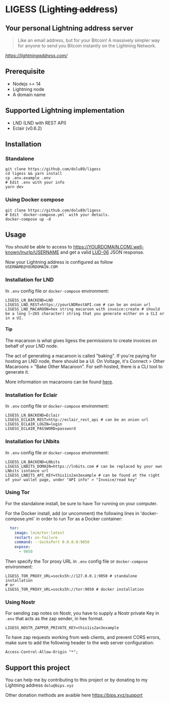 # LIGESS (**Lig**~~hting addr~~**ess**)

## Your personal Lightning address server
> Like an email address, but for your Bitcoin!
A massively simpler way for anyone to send you Bitcoin instantly on the Lightning Network.

*https://lightningaddress.com/*

## Prerequisite
- Nodejs >= 14
- Lightning node
- A domain name

## Supported Lightning implementation
- LND (LND with REST API)
- Eclair (v0.6.2)

## Installation

### Standalone
``` shell
git clone https://github.com/dolu89/ligess
cd ligess && yarn install
cp .env.example .env
# Edit .env with your info
yarn dev
```

### Using Docker compose
``` shell
git clone https://github.com/dolu89/ligess
# Edit `docker-compose.yml` with your details.
docker-compose up -d
```

## Usage
You should be able to access to https://YOURDOMAIN.COM/.well-known/lnurlp/USERNAME and get a valid [LUD-06](https://github.com/fiatjaf/lnurl-rfc/blob/luds/06.md) JSON response.

Now your Lightning address is configured as follow `USERNAME@YOURDOMAIN.COM`

### Installation for LND
In `.env` config file or `docker-compose` environment:
```
LIGESS_LN_BACKEND=LND
LIGESS_LND_REST=https://yourLNDRestAPI.com # can be an onion url
LIGESS_LND_MACAROON=hex string macaroon with invoice:create # should be a long (~265 character) string that you generate either on a CLI or in a UI.
```

#### Tip

The macaroon is what gives ligess the permissions to create invoices on behalf of your LND node.

The act of generating a macaroon is called "baking".  If you're paying for hosting an LND node, there should be a UI.  On Voltage, it's Connect > Other Macaroons > "Bake Other Macaroon".  For self-hosted, there is a CLI tool to generate it.

More information on macaroons can be found [here](https://github.com/lightningnetwork/lnd/blob/master/docs/macaroons.md).  

### Installation for Eclair
In `.env` config file or `docker-compose` environment:
```
LIGESS_LN_BACKEND=Eclair
LIGESS_ECLAIR_REST=http://eclair_rest_api # can be an onion url
LIGESS_ECLAIR_LOGIN=login
LIGESS_ECLAIR_PASSWORD=password
```

### Installation for LNbits
In `.env` config file or `docker-compose` environment:
```
LIGESS_LN_BACKEND=LNbits
LIGESS_LNBITS_DOMAIN=https://lnbits.com # can be replaced by your own LNbits isntance url
LIGESS_LNBITS_API_KEY=this1is2an3example # can be found at the right of your wallet page, under "API info" > "Invoice/read key"
```

### Using Tor
For the standalone install, be sure to have Tor running on your computer.

For the Docker install, add (or uncomment) the following lines in 'docker-compose.yml` in order to run Tor as a Docker container:
```yml
  tor:
    image: lncm/tor:latest
    restart: on-failure
    command: --SocksPort 0.0.0.0:9050
    expose:
      - 9050
```
Then specify the Tor proxy URL in `.env` config file or `docker-compose` environment:
```
LIGESS_TOR_PROXY_URL=socks5h://127.0.0.1:9050 # standalone installation
# or
LIGESS_TOR_PROXY_URL=socks5h://tor:9050 # docker installation
```

### Using Nostr
For sending zap notes on Nostr, you have to supply a Nostr private Key in `.env` that acts as the zap sender, in hex format.
```
LIGESS_NOSTR_ZAPPER_PRIVATE_KEY=this1is2an3example
```

To have zap requests working from web clients, and prevent CORS errors, make sure to add the following header to the web server configuration:
```
Access-Control-Allow-Origin "*";
```

## Support this project
You can help me by contributing to this project or by donating to my Lightning address `dolu@bips.xyz`

Other donation methods are avaible here https://bips.xyz/support
